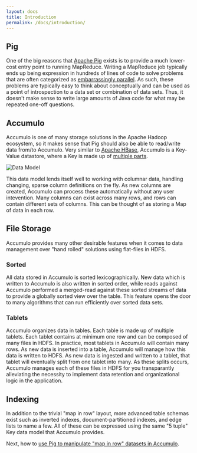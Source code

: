 ```yaml
---
layout: docs
title: Introduction
permalink: /docs/introduction/
---
```

## Pig 

One of the big reasons that [Apache Pig](http://pig.apache.org) exists is to provide a much lower-cost entry point to
running MapReduce. Writing a MapReduce job typically ends up being expression in hundreds of lines of code to solve
problems that are often categorized as [embarrassingly parallel](http://en.wikipedia.org/wiki/Embarrassingly_parallel).
As such, these problems are typically easy to think about conceptually and can be used as a point of introspection to a
data set or combination of data sets. Thus, it doesn't make sense to write large amounts of Java code for what may be
repeated one-off questions.

## Accumulo

Accumulo is one of many storage solutions in the Apache Hadoop ecosystem, so it makes sense that Pig should also be able
to read/write data from/to Accumulo. Very similar to [Apache HBase](http://hbase.apache.org), Accumulo is a Key-Value datastore,
where a Key is made up of [multiple parts](http://accumulo.apache.org/1.5/accumulo_user_manual.html#_data_model). 

![Data Model](/images/accumulo-data-model.png)

This data model lends itself well to working with columnar data, handling changing, sparse column definitions on the fly. As
new columns are created, Accumulo can process these automatically without any user intevention. Many columns can exist
across many rows, and rows can contain different sets of columns. This can be thought of as storing a Map of data in
each row.

## File Storage

Accumulo provides many other desirable features when it comes to data management over "hand rolled" solutions using
flat-files in HDFS.

### Sorted

All data stored in Accumulo is sorted lexicographically. New data which is written to Accumulo is also written in sorted
order, while reads against Accumulo performed a merged-read against these sorted streams of data to provide a globally
sorted view over the table. This feature opens the door to many algorithms that can run efficiently over sorted data
sets.

### Tablets

Accumulo organizes data in tables. Each table is made up of multiple tablets. Each tablet contains at minimum one row
and can be composed of many files in HDFS. In practice, most tablets in Accumulo will contain many rows. As new data is
inserted into a table, Accumulo will manage how this data is written to HDFS. As new data is ingested and written to a
tablet, that tablet will eventually split from one tablet into many. As these splits occurs, Accumulo manages each of
these files in HDFS for you transparantly alleviating the necessity to implement data retention and organizational logic
in the application.

## Indexing

In addition to the trivial "map in row" layout, more advanced table schemas exist such as inverted indexes,
document-partitioned indexes, and edge lists to name a few. All of these can be expressed using the same "5 tuple" Key
data model that Accumulo provides.

Next, how to [use Pig to manipulate "map in row" datasets in Accumulo]({{site.url}}/docs/map-storage).
